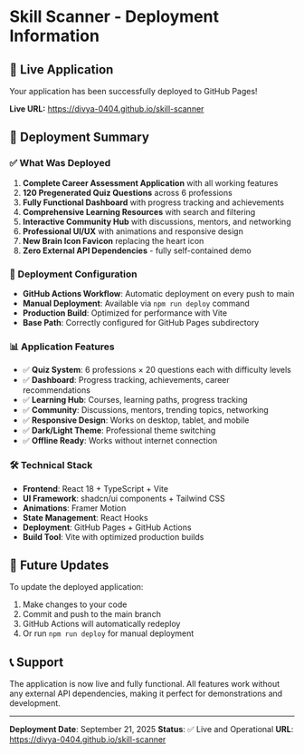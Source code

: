 # Skill Scanner - Deployment Information

## 🚀 Live Application
Your application has been successfully deployed to GitHub Pages!

**Live URL:** https://divya-0404.github.io/skill-scanner

## 📝 Deployment Summary

### ✅ What Was Deployed
1. **Complete Career Assessment Application** with all working features
2. **120 Pregenerated Quiz Questions** across 6 professions
3. **Fully Functional Dashboard** with progress tracking and achievements
4. **Comprehensive Learning Resources** with search and filtering
5. **Interactive Community Hub** with discussions, mentors, and networking
6. **Professional UI/UX** with animations and responsive design
7. **New Brain Icon Favicon** replacing the heart icon
8. **Zero External API Dependencies** - fully self-contained demo

### 🔧 Deployment Configuration
- **GitHub Actions Workflow**: Automatic deployment on every push to main
- **Manual Deployment**: Available via `npm run deploy` command
- **Production Build**: Optimized for performance with Vite
- **Base Path**: Correctly configured for GitHub Pages subdirectory

### 📊 Application Features
- ✅ **Quiz System**: 6 professions × 20 questions each with difficulty levels
- ✅ **Dashboard**: Progress tracking, achievements, career recommendations
- ✅ **Learning Hub**: Courses, learning paths, progress tracking
- ✅ **Community**: Discussions, mentors, trending topics, networking
- ✅ **Responsive Design**: Works on desktop, tablet, and mobile
- ✅ **Dark/Light Theme**: Professional theme switching
- ✅ **Offline Ready**: Works without internet connection

### 🛠 Technical Stack
- **Frontend**: React 18 + TypeScript + Vite
- **UI Framework**: shadcn/ui components + Tailwind CSS
- **Animations**: Framer Motion
- **State Management**: React Hooks
- **Deployment**: GitHub Pages + GitHub Actions
- **Build Tool**: Vite with optimized production builds

## 🔄 Future Updates
To update the deployed application:
1. Make changes to your code
2. Commit and push to the main branch
3. GitHub Actions will automatically redeploy
4. Or run `npm run deploy` for manual deployment

## 📞 Support
The application is now live and fully functional. All features work without any external API dependencies, making it perfect for demonstrations and development.

---
**Deployment Date**: September 21, 2025
**Status**: ✅ Live and Operational
**URL**: https://divya-0404.github.io/skill-scanner
